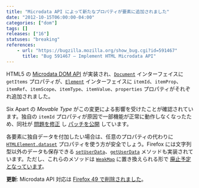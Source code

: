 ```yaml
---
title: "Microdata API によって新たなプロパティが要素に追加されました"
date: "2012-10-15T06:00:00-04:00"
categories: ["dom"]
tags: []
releases: ["16"]
statuses: "breaking"
references:
    - url: "https://bugzilla.mozilla.org/show_bug.cgi?id=591467"
      title: "Bug 591467 – Implement HTML Microdata API"
---
```

HTML5 の [Microdata DOM API](https://www.w3.org/TR/microdata/#microdata-dom-api) が実装され、[`Document`](https://developer.mozilla.org/docs/Web/API/Document) インターフェイスに `getItems` プロパティが、[`Element`](https://developer.mozilla.org/docs/Web/API/Element) インターフェイスに `itemId`、`itemProp`、`itemRef`、`itemScope`、`itemType`、`itemValue`、`properties` プロパティがそれぞれ追加されました。

Six Apart の *Movable Type* がこの変更による影響を受けたことが確認されています。独自の `itemId` プロパティが原因で一部機能が正常に動作しなくなったため、同社が [問題を修正](https://github.com/movabletype/movabletype/commit/83d2f3d21d9c9a951d7e872d70bac5d355bd3d4d) し [パッチを公開](https://www.movabletype.jp/faq/firefox-16-patches.html) しています。

各要素に独自データを付加したい場合は、任意のプロパティの代わりに [`HTMLElement.dataset`](https://developer.mozilla.org/docs/Web/API/HTMLElement/dataset) プロパティを使う方が安全でしょう。Firefox には文字列型以外のデータも保存できる [`setUserData`](https://developer.mozilla.org/docs/Web/API/Node/setUserData)、[`getUserData`](https://developer.mozilla.org/docs/Web/API/Node/getUserData) メソッドも実装されています。ただし、これらのメソッドは [`WeakMap`](https://developer.mozilla.org/docs/Web/JavaScript/Reference/Global_Objects/WeakMap) に置き換えられる形で [廃止予定となっています](https://bugzilla.mozilla.org/show_bug.cgi?id=749981)。

**更新**: Microdata API 対応は [Firefox 49 で削除されました](https://www.fxsitecompat.dev/ja/docs/2016/microdata-api-has-been-removed/)。
